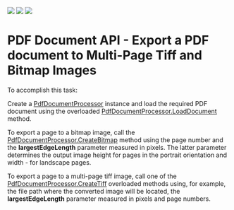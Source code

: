 <!-- default badges list -->
![](https://img.shields.io/endpoint?url=https://codecentral.devexpress.com/api/v1/VersionRange/180365435/18.1.3%2B)
[![](https://img.shields.io/badge/Open_in_DevExpress_Support_Center-FF7200?style=flat-square&logo=DevExpress&logoColor=white)](https://supportcenter.devexpress.com/ticket/details/T830435)
[![](https://img.shields.io/badge/📖_How_to_use_DevExpress_Examples-e9f6fc?style=flat-square)](https://docs.devexpress.com/GeneralInformation/403183)
<!-- default badges end -->
#  PDF Document API - Export a PDF document to Multi-Page Tiff and Bitmap Images 
<p>To accomplish this task:</p>

<p>Create a <a href="https://documentation.devexpress.com/OfficeFileAPI/DevExpress.Pdf.PdfDocumentProcessor.class"><u>PdfDocumentProcessor</u></a> instance and load the required PDF document using the overloaded <a href="https://documentation.devexpress.com/OfficeFileAPI/DevExpress.Pdf.PdfDocumentProcessor.LoadDocument.method(miP5YA)"><u>PdfDocumentProcessor.LoadDocument </u></a> method.</p>

<p>To export a page to a bitmap image, call the <a href="https://documentation.devexpress.com/OfficeFileAPI/DevExpress.Pdf.PdfDocumentProcessor.CreateBitmap.method"><u>PdfDocumentProcessor.CreateBitmap</u></a> method using the page number and the <strong>largestEdgeLength</strong> parameter measured in pixels. The latter parameter determines the output image height for pages in the portrait orientation and width - for landscape pages.</p>
  
<p>To export a page to a multi-page tiff image, call one of the <a href="https://documentation.devexpress.com/OfficeFileAPI/DevExpress.Pdf.PdfDocumentProcessor.CreateTiff.overloads"><u>PdfDocumentProcessor.CreateTiff</u></a> overloaded methods using, for example, the file path where the converted image will be located, the <strong>largestEdgeLength</strong> parameter measured in pixels and page numbers.</p>
<br/>
